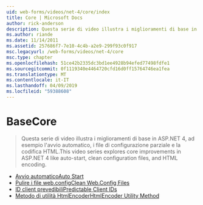 ```yaml
---
uid: web-forms/videos/net-4/core/index
title: Core | Microsoft Docs
author: rick-anderson
description: Questa serie di video illustra i miglioramenti di base in ASP.NET 4, ad esempio l'avvio automatico, i file di configurazione parziale e la codifica HTML.
ms.author: riande
ms.date: 11/14/2011
ms.assetid: 257686f7-7e10-4c4b-a2e9-299f93c0f917
msc.legacyurl: /web-forms/videos/net-4/core
msc.type: chapter
ms.openlocfilehash: 51ce42b2335dc3bd1ee4928b94efed77498fdfe1
ms.sourcegitcommit: 0f1119340e4464720cfd16d0ff15764746ea1fea
ms.translationtype: MT
ms.contentlocale: it-IT
ms.lasthandoff: 04/09/2019
ms.locfileid: "59388608"
---
```

# <a name="core"></a><span data-ttu-id="30f70-103">Base</span><span class="sxs-lookup"><span data-stu-id="30f70-103">Core</span></span>

> <span data-ttu-id="30f70-104">Questa serie di video illustra i miglioramenti di base in ASP.NET 4, ad esempio l'avvio automatico, i file di configurazione parziale e la codifica HTML.</span><span class="sxs-lookup"><span data-stu-id="30f70-104">This video series explores core improvements in ASP.NET 4 like auto-start, clean configuration files, and HTML encoding.</span></span>


- [<span data-ttu-id="30f70-105">Avvio automatico</span><span class="sxs-lookup"><span data-stu-id="30f70-105">Auto Start</span></span>](aspnet-4-quick-hit-auto-start.md)
- [<span data-ttu-id="30f70-106">Pulire i file web.config</span><span class="sxs-lookup"><span data-stu-id="30f70-106">Clean Web.Config Files</span></span>](aspnet-4-quick-hit-clean-webconfig-files.md)
- [<span data-ttu-id="30f70-107">ID client prevedibili</span><span class="sxs-lookup"><span data-stu-id="30f70-107">Predictable Client IDs</span></span>](aspnet-4-quick-hit-predictable-client-ids.md)
- [<span data-ttu-id="30f70-108">Metodo di utilità HtmlEncoder</span><span class="sxs-lookup"><span data-stu-id="30f70-108">HtmlEncoder Utility Method</span></span>](aspnet-4-quick-hit-the-htmlencoder-utility-method.md)
